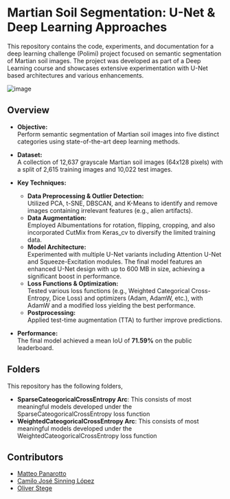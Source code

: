 # Martian Soil Segmentation: U-Net & Deep Learning Approaches

This repository contains the code, experiments, and documentation for a deep learning challenge (Polimi) project focused on semantic segmentation of Martian soil images. The project was developed as part of a Deep Learning course and showcases extensive experimentation with U-Net based architectures and various enhancements.

![image](https://github.com/user-attachments/assets/679ae63f-214a-403c-a2c1-ab9b998ecf00)


## Overview

- **Objective:**  
  Perform semantic segmentation of Martian soil images into five distinct categories using state-of-the-art deep learning methods.

- **Dataset:**  
  A collection of 12,637 grayscale Martian soil images (64x128 pixels) with a split of 2,615 training images and 10,022 test images.

- **Key Techniques:**  
  - **Data Preprocessing & Outlier Detection:**  
    Utilized PCA, t-SNE, DBSCAN, and K-Means to identify and remove images containing irrelevant features (e.g., alien artifacts).
  - **Data Augmentation:**  
    Employed Albumentations for rotation, flipping, cropping, and also incorporated CutMix from Keras_cv to diversify the limited training data.
  - **Model Architecture:**  
    Experimented with multiple U-Net variants including Attention U-Net and Squeeze-Excitation modules. The final model features an enhanced U-Net design with up to 600 MB in size, achieving a significant boost in performance.
  - **Loss Functions & Optimization:**  
    Tested various loss functions (e.g., Weighted Categorical Cross-Entropy, Dice Loss) and optimizers (Adam, AdamW, etc.), with AdamW and a modified loss yielding the best performance.
  - **Postprocessing:**  
    Applied test-time augmentation (TTA) to further improve predictions.

- **Performance:**  
  The final model achieved a mean IoU of **71.59%** on the public leaderboard.

## Folders

This repository has the following folders,

* **SparseCateogoricalCrossEntropy Arc**: This consists of most meaningful models developed under the SparseCateogoricalCrossEntropy loss function
* **WeightedCateogoricalCrossEntropy Arc**: This consists of most meaningful models developed under the WeightedCateogoricalCrossEntropy loss function

## Contributors
* [Matteo Panarotto](https://github.com/MatteoPana)
* [Camilo José Sinning López](https://github.com/CamiloSinningUN)
* [Oliver Stege](https://github.com/Smrevilo)
